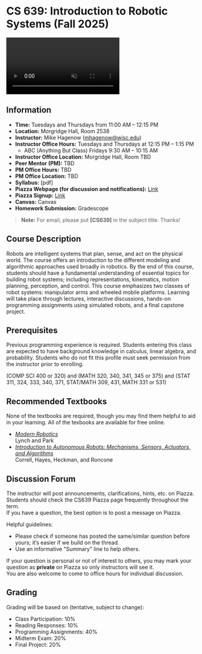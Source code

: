 # CS 639: Introduction to Robotic Systems (**Fall 2025**)

<video autoplay loop muted playsinline style="max-width: 100%; height: auto;">
  <source src="/cs639_fall25/website_videos.mp4" type="video/mp4">
  Your browser does not support the video tag.
</video>

## Information

- **Time:** Tuesdays and Thursdays from 11:00 AM – 12:15 PM
- **Location:** Morgridge Hall, Room 2538
- **Instructor:** Mike Hagenow (mhagenow@wisc.edu)
- **Instructor Office Hours:** Tuesdays and Thursdays at 12:15 PM – 1:15 PM
    - ABC (Anything But Class) Fridays 9:30 AM – 10:15 AM
- **Instructor Office Location:** Morgridge Hall, Room TBD
- **Peer Mentor (PM):** TBD
- **PM Office Hours:** TBD
- **PM Office Location:** TBD
- **Syllabus:** [pdf]
- **Piazza Webpage (for discussion and notifications):** [Link](https://piazza.com/wisc/spring2025/cs639004/home)
- **Piazza Signup:** [Link](https://piazza.com/wisc/spring2025/cs639004)
- **Canvas:** Canvas
- **Homework Submission:** Gradescope

> **Note:** For email, please put **[CS639]** in the subject title. Thanks!

## Course Description

Robots are intelligent systems that plan, sense, and act on the physical world. The course offers an introduction to the different modeling and algorithmic approaches used broadly in robotics. By the end of this course, students should have a fundamental understanding of essential topics for building robot systems; including representations, kinematics, motion planning, perception, and control. This course emphasizes two classes of robot systems: manipulator arms and wheeled mobile platforms. Learning will take place through lectures, interactive discussions, hands-on programming assignments using simulated robots, and a final capstone project.

## Prerequisites

Previous programming experience is required. Students entering this class are expected to have background knowledge in calculus, linear algebra, and probability. Students who do not fit this profile must seek permission from the instructor prior to enrolling.

(COMP SCI 400 or 320) and (MATH 320, 340, 341, 345 or 375) and (STAT 311, 324, 333, 340, 371, STAT/MATH 309, 431, MATH 331 or 531)


## Recommended Textbooks

None of the textbooks are required, though you may find them helpful to aid in your learning. All of the texbooks are available for free online.

- [*Modern Robotics*](https://hades.mech.northwestern.edu/images/2/25/MR-v2.pdf)<br>Lynch and Park
- [*Introduction to Autonomous Robots: Mechanisms, Sensors, Actuators, and Algorithms*](https://github.com/Introduction-to-Autonomous-Robots/Introduction-to-Autonomous-Robots)<br>Correll, Hayes, Heckman, and Roncone
<!--- *Probabilistic Robotics*, Thrun, Burgard, and Fox-->


## Discussion Forum

The instructor will post announcements, clarifications, hints, etc. on Piazza.  
Students should check the CS639 Piazza page frequently throughout the term.  
If you have a question, the best option is to post a message on Piazza.

Helpful guidelines:
- Please check if someone has posted the same/similar question before yours; it’s easier if we build on the thread.
- Use an informative "Summary" line to help others.

If your question is personal or not of interest to others, you may mark your question as **private** on Piazza so only instructors will see it.  
You are also welcome to come to office hours for individual discussion.

## Grading

Grading will be based on (tentative, subject to change):

- Class Participation: 10%
- Reading Responses: 10%
- Programming Assignments: 40%
- Midterm Exam: 20%
- Final Project: 20%

